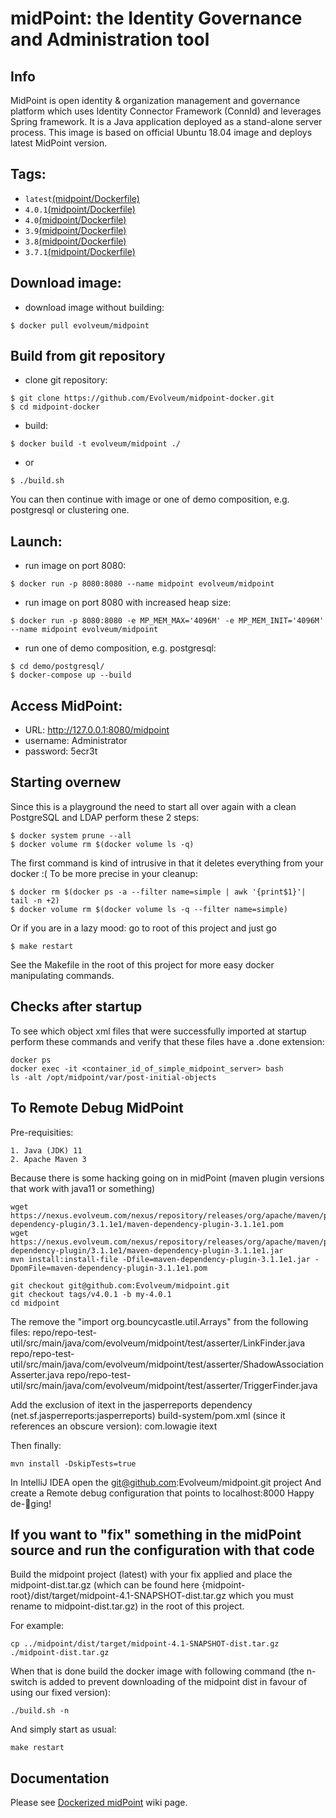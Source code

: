 # midPoint: the Identity Governance and Administration tool
## Info
MidPoint is open identity & organization management and governance platform which uses Identity Connector Framework (ConnId) and leverages Spring framework. It is a Java application deployed as a stand-alone server process. This image is based on official Ubuntu 18.04 image and deploys latest MidPoint version.

## Tags:
- `latest`[(midpoint/Dockerfile)](https://github.com/Evolveum/midpoint-docker)
- `4.0.1`[(midpoint/Dockerfile)](https://github.com/Evolveum/midpoint-docker/tree/4.0.1)
- `4.0`[(midpoint/Dockerfile)](https://github.com/Evolveum/midpoint-docker/tree/4.0)
- `3.9`[(midpoint/Dockerfile)](https://github.com/Evolveum/midpoint-docker/tree/3.9)
- `3.8`[(midpoint/Dockerfile)](https://github.com/Evolveum/midpoint-docker/tree/3.8)
- `3.7.1`[(midpoint/Dockerfile)](https://github.com/Evolveum/midpoint-docker/tree/3.7.1)

## Download image:
- download image without building:
```
$ docker pull evolveum/midpoint
```

## Build from git repository  
- clone git repository:
```
$ git clone https://github.com/Evolveum/midpoint-docker.git
$ cd midpoint-docker
```
- build:
```
$ docker build -t evolveum/midpoint ./
```
- or
```
$ ./build.sh
```
You can then continue with image or one of demo composition, e.g. postgresql or clustering one.

## Launch:
- run image on port 8080:
```
$ docker run -p 8080:8080 --name midpoint evolveum/midpoint
```
- run image on port 8080 with increased heap size:
```
$ docker run -p 8080:8080 -e MP_MEM_MAX='4096M' -e MP_MEM_INIT='4096M' --name midpoint evolveum/midpoint
```
- run one of demo composition, e.g. postgresql:
```
$ cd demo/postgresql/
$ docker-compose up --build
```

## Access MidPoint:
- URL: http://127.0.0.1:8080/midpoint
- username: Administrator
- password: 5ecr3t

## Starting overnew

Since this is a playground the need to start all over again with a clean PostgreSQL and LDAP perform these 2 steps:

```
$ docker system prune --all
$ docker volume rm $(docker volume ls -q)
```

The first command is kind of intrusive in that it deletes everything from your docker :(
To be more precise in your cleanup:

```
$ docker rm $(docker ps -a --filter name=simple | awk '{print$1}'| tail -n +2)
$ docker volume rm $(docker volume ls -q --filter name=simple)
```

Or if you are in a lazy mood: go to root of this project and just go

```
$ make restart
```

See the Makefile in the root of this project for more easy docker manipulating commands.

## Checks after startup

To see which object xml files that were successfully imported at startup perform these commands
and verify that these files have a .done extension:

```
docker ps
docker exec -it <container_id_of_simple_midpoint_server> bash
ls -alt /opt/midpoint/var/post-initial-objects
```

## To Remote Debug MidPoint

Pre-requisities:

    1. Java (JDK) 11
    2. Apache Maven 3

Because there is some hacking going on in midPoint (maven plugin versions that work with java11 or something)
```
wget https://nexus.evolveum.com/nexus/repository/releases/org/apache/maven/plugins/maven-dependency-plugin/3.1.1e1/maven-dependency-plugin-3.1.1e1.pom
wget https://nexus.evolveum.com/nexus/repository/releases/org/apache/maven/plugins/maven-dependency-plugin/3.1.1e1/maven-dependency-plugin-3.1.1e1.jar
mvn install:install-file -Dfile=maven-dependency-plugin-3.1.1e1.jar -DpomFile=maven-dependency-plugin-3.1.1e1.pom
```

```
git checkout git@github.com:Evolveum/midpoint.git
git checkout tags/v4.0.1 -b my-4.0.1
cd midpoint
```

The remove the "import org.bouncycastle.util.Arrays" from the following files:
    repo/repo-test-util/src/main/java/com/evolveum/midpoint/test/asserter/LinkFinder.java
    repo/repo-test-util/src/main/java/com/evolveum/midpoint/test/asserter/ShadowAssociationAsserter.java
    repo/repo-test-util/src/main/java/com/evolveum/midpoint/test/asserter/TriggerFinder.java

Add the exclusion of itext in the jasperreports dependency (net.sf.jasperreports:jasperreports) build-system/pom.xml (since it references an obscure version):
    <exclusion>
        <groupId>com.lowagie</groupId>
        <artifactId>itext</artifactId>
    </exclusion>


Then finally:
```
mvn install -DskipTests=true
```

In IntelliJ IDEA open the git@github.com:Evolveum/midpoint.git project
And create a Remote debug configuration that points to localhost:8000
Happy de-🐞ging!

## If you want to "fix" something in the midPoint source and run the configuration with that code

Build the midpoint project (latest) with your fix applied and place the midpoint-dist.tar.gz (which can be found here {midpoint-root}/dist/target/midpoint-4.1-SNAPSHOT-dist.tar.gz which you must rename to midpoint-dist.tar.gz) in the root of this project.

For example:
```
cp ../midpoint/dist/target/midpoint-4.1-SNAPSHOT-dist.tar.gz ./midpoint-dist.tar.gz
```

When that is done build the docker image with following command (the n-switch is added to prevent downloading of the midpoint dist in favour of using our fixed version):
```
./build.sh -n
```

And simply start as usual:
```
make restart
```

## Documentation
Please see [Dockerized midPoint](https://wiki.evolveum.com/display/midPoint/Dockerized+midPoint) wiki page.
